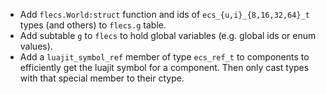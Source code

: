 - Add `flecs.World:struct` function and ids of `ecs_{u,i}_{8,16,32,64}_t` types
  (and others) to `flecs.g` table.
- Add subtable `g` to `flecs` to hold global variables (e.g. global ids or enum
  values).
- Add a `luajit_symbol_ref` member of type `ecs_ref_t` to components to
  efficiently get the luajit symbol for a component. Then only cast types with
  that special member to their ctype.
